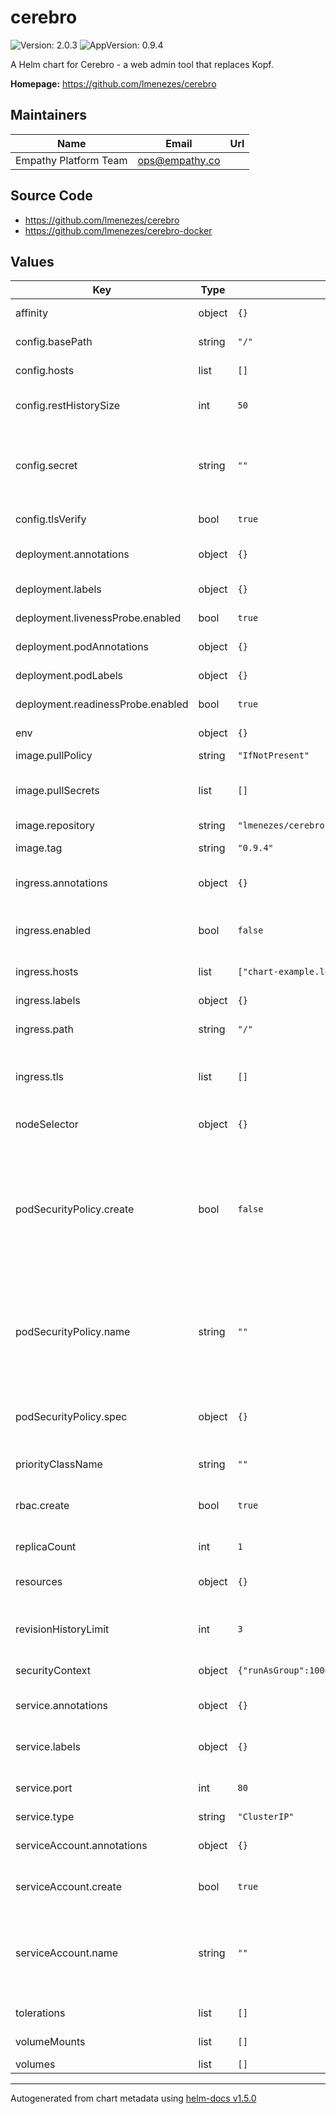 # cerebro

![Version: 2.0.3](https://img.shields.io/badge/Version-2.0.3-informational?style=flat-square) ![AppVersion: 0.9.4](https://img.shields.io/badge/AppVersion-0.9.4-informational?style=flat-square)

A Helm chart for Cerebro - a web admin tool that replaces Kopf.

**Homepage:** <https://github.com/lmenezes/cerebro>

## Maintainers

| Name | Email | Url |
| ---- | ------ | --- |
| Empathy Platform Team | ops@empathy.co |  |

## Source Code

* <https://github.com/lmenezes/cerebro>
* <https://github.com/lmenezes/cerebro-docker>

## Values

| Key | Type | Default | Description |
|-----|------|---------|-------------|
| affinity | object | `{}` | Settings for affinity |
| config.basePath | string | `"/"` | Application base path |
| config.hosts | list | `[]` | A list of known hosts |
| config.restHistorySize | int | `50` | Rest request history size per user |
| config.secret | string | `""` | Secret used to sign session cookies. If empty it will be replaced with a random 64 length string |
| config.tlsVerify | bool | `true` | Validate Elasticsearch cert |
| deployment.annotations | object | `{}` | Additional annotations for Deployment |
| deployment.labels | object | `{}` | Additional labels for deployment  |
| deployment.livenessProbe.enabled | bool | `true` | Enable livenessProbe |
| deployment.podAnnotations | object | `{}` | Additional pod annotations |
| deployment.podLabels | object | `{}` | Additional pod labels |
| deployment.readinessProbe.enabled | bool | `true` | Enable readinessProbe |
| env | object | `{}` | Map of env vars (key/value ) |
| image.pullPolicy | string | `"IfNotPresent"` | Image pull policy |
| image.pullSecrets | list | `[]` | List of imagePullSecrets names to add to the pod |
| image.repository | string | `"lmenezes/cerebro"` | The image to run |
| image.tag | string | `"0.9.4"` | The image tag to pull |
| ingress.annotations | object | `{}` | Additional annotations for Ingress |
| ingress.enabled | bool | `false` | Enable Kubernetes Ingress to expose cerebro pods |
| ingress.hosts | list | `["chart-example.local"]` | List of hosts to expose cerebro |
| ingress.labels | object | `{}` | Additional labels for Ingress |
| ingress.path | string | `"/"` | Path to expose cerebro |
| ingress.tls | list | `[]` | TLS secret for exposing cerebro with https. See values.yaml for an example  |
| nodeSelector | object | `{}` | Settings for nodeselector |
| podSecurityPolicy.create | bool | `false` | Create a podSecurityPolicy with minimal permissions to run this Helm chart. Be sure to also set rbac.create to true, otherwise Role and RoleBinding won't be created. |
| podSecurityPolicy.name | string | `""` | The name of the podSecurityPolicy to use. If not set and create is true, a name is generated using the fullname template |
| podSecurityPolicy.spec | object | `{}` | Spec to apply to the podSecurityPolicy. See values.yaml for an example |
| priorityClassName | string | `""` | Pod priorityClassName |
| rbac.create | bool | `true` | Whether RBAC rules should be created (Role and Rolebinding) |
| replicaCount | int | `1` | Number of replicas |
| resources | object | `{}` | Settings for Deployment resource |
| revisionHistoryLimit | int | `3` | How many old ReplicaSets to maintain for the Deployment |
| securityContext | object | `{"runAsGroup":1000,"runAsNonRoot":true,"runAsUser":1000}` | Security context for pod |
| service.annotations | object | `{}` | Additional annotations to add to the service  |
| service.labels | object | `{}` | Additional labels to add to the service |
| service.port | int | `80` | Port for kubernetes service |
| service.type | string | `"ClusterIP"` | Type of Service |
| serviceAccount.annotations | object | `{}` | Annotations to add to the service account |
| serviceAccount.create | bool | `true` | Specifies whether a service account should be created |
| serviceAccount.name | string | `""` | The name of the service account to use. If not set and create is true, a name is generated using the fullname template |
| tolerations | list | `[]` | Settings for tolerations |
| volumeMounts | list | `[]` | Volume mount defintion |
| volumes | list | `[]` | Volumes defintion |

----------------------------------------------
Autogenerated from chart metadata using [helm-docs v1.5.0](https://github.com/norwoodj/helm-docs/releases/v1.5.0)

